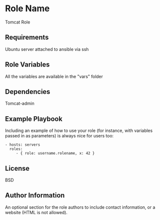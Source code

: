 Role Name
=========

 Tomcat Role

Requirements
------------

Ubuntu server attached to ansible via ssh

Role Variables
--------------

All the variables are available in the "vars" folder

Dependencies
------------

Tomcat-admin

Example Playbook
----------------

Including an example of how to use your role (for instance, with variables passed in as parameters) is always nice for users too:

    - hosts: servers
      roles:
         - { role: username.rolename, x: 42 }

License
-------

BSD

Author Information
------------------

An optional section for the role authors to include contact information, or a website (HTML is not allowed).
